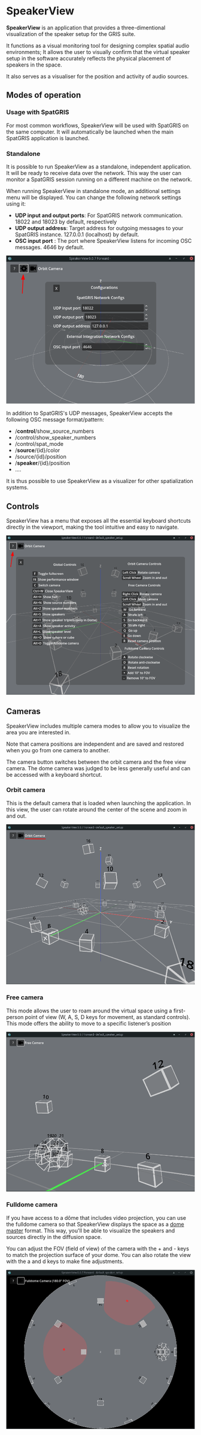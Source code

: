 # SpeakerView

**SpeakerView** is an application that provides a three-dimentional visualization of the speaker setup for the GRIS suite.

It functions as a visual monitoring tool for designing complex spatial audio environments; It allows the user to visually confirm that the virtual speaker setup in the software accurately reflects the physical placement of speakers in the space.

It also serves as a visualiser for the position and activity of audio sources.

## Modes of operation

### Usage with SpatGRIS

For most common workflows, SpeakerView will be used with SpatGRIS on the same computer. It will automatically be launched when the main SpatGRIS application is launched.

### Standalone

It is possible to run SpeakerView as a standalone, independent application. It will be ready to receive data over the network. This way the user can monitor a SpatGRIS session running on a different machine on the network.

When running SpeakerView in standalone mode, an additional settings menu will be displayed. You can change the following network settings using it:

- **UDP input and output ports**: For SpatGRIS network communication. 18022 and 18023 by default, respectively
- **UDP output address**: Target address for outgoing messages to your SpatGRIS instance. 127.0.0.1 (localhost) by default.
- **OSC input port** : The port where SpeakerView listens for incoming OSC messages. 4646 by default.

<img src="./media-en/media/speaker_view_network_settings.png">

In addition to SpatGRIS's UDP messages, SpeakerView accepts the following OSC message format/pattern:

- /**control**/show\_source\_numbers
- /control/show\_speaker\_numbers
- /control/spat\_mode
- /**source**/{id}/color
- /source/{id}/position
- /**speaker**/{id}/position
- ….

It is thus possible to use SpeakerView as a visualizer for other spatialization systems.

## Controls

SpeakerView has a menu that exposes all the essential keyboard shortcuts directly in the viewport, making the tool intuitive and easy to navigate.

<img src="./media-en/media/speaker_view_help_panel.png">

## Cameras

SpeakerView includes multiple camera modes to allow you to visualize the area you are interested in.

Note that camera positions are independent and are saved and restored when you go from one camera to another.

The camera button switches between the orbit camera and the free view camera. The dome camera was judged to be less generally useful and can be accessed with a keyboard shortcut.

### Orbit camera

This is the default camera that is loaded when launching the application. In this view, the user can rotate around the center of the scene and zoom in and out.

<img src="./media-en/media/speaker_view_orbit_camera.png">

### Free camera

This mode allows the user to roam around the virtual space using a first-person point of view (W, A, S, D keys for movement, as standard controls). This mode offers the ability to move to a specific listener’s position

<img src="./media-en/media/speakerview_free_camera.png">

### Fulldome camera

If you have access to a dôme that includes video projection, you can use the fulldome camera so that SpeakerView displays the space as a [dome master](https://imersa.org/images/standards/Dome_Master_Specifications_2019.pdf) format. This way, you'll be able to visualize the speakers and sources directly in the diffusion space.

You can adjust the FOV (field of view) of the camera with the + and - keys to match the projection surface of your dome. You can also rotate the view with the a and d keys to make fine adjustments.

<img src="./media-en/media/speakerview_fulldome_camera.png">
